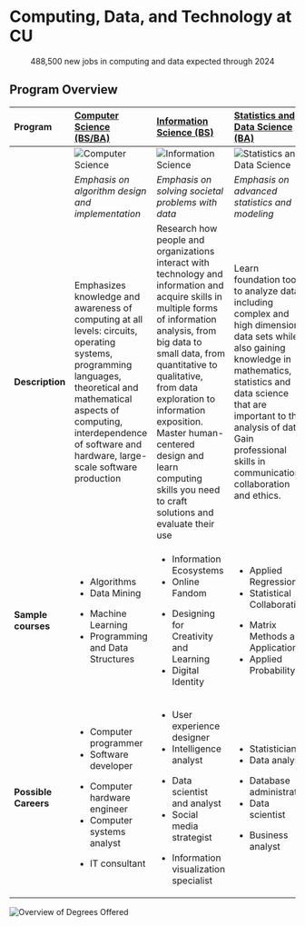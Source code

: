 # Computing, Data, and Technology at CU

<p align="center">
   488,500 new jobs in computing and data expected through 2024
</p>

## Program Overview

| **Program** | [Computer Science (BS/BA)](https://kenbod.github.io/computing_paths/CS.html) | [Information Science (BS)](https://kenbod.github.io/computing_paths/IS.html) | [Statistics and Data Science (BA)](https://kenbod.github.io/computing_paths/SDS.html) | [Technology, Arts, and Media (BS)](https://kenbod.github.io/computing_paths/TAM.html) |
|:-----------|:-----------|:------------|:------------|:------------|
| &nbsp; | ![Computer Science](https://kenbod.github.io/computing_paths/images/Code.png "Computer Science") | ![Information Science](https://kenbod.github.io/computing_paths/images/InformationScience.png "Information Science") | ![Statistics and Data Science](https://kenbod.github.io/computing_paths/images/SDS.png "Statistics and Data Science") | ![TAM](https://kenbod.github.io/computing_paths/images/TAM.png "Technology, Arts, and Media") |
| &nbsp; | _Emphasis on algorithm design and implementation_ | _Emphasis on solving societal problems with data_ | _Emphasis on advanced statistics and modeling_ | _Emphasis on making, arts + engineering_ |
| **Description** | Emphasizes knowledge and awareness of computing at all levels: circuits, operating systems, programming languages, theoretical and mathematical aspects of computing, interdependence of software and hardware, large-scale software production | Research how people and organizations interact with technology and information and acquire skills in multiple forms of information analysis, from big data to small data, from quantitative to qualitative, from data exploration to information exposition. Master human-centered design and learn computing skills you need to craft solutions and evaluate their use | Learn foundation tools to analyze data, including complex and high dimensional data sets while also gaining knowledge in mathematics, statistics and data science that are important to the analysis of data. Gain professional skills in communication, collaboration and ethics. | Gain with the necessary technical, theoretical and historical perspectives so you can contribute to the development of new functionalities, aesthetics and innovations of creative technology. This program infuses creativity into technology and integrates a technically rigorous education with critical thinking, problem solving, design and creative production. |
| **Sample courses** | <ul><li>Algorithms</li><li>Data Mining</li></ul><ul><li>Machine Learning</li><li>Programming and Data Structures</li></ul> | <ul><li>Information Ecosystems</li><li>Online Fandom</li></ul><ul><li>Designing for Creativity and Learning</li><li>Digital Identity</li></ul> | <ul><li>Applied Regression</li><li>Statistical Collaboration</li></ul><ul><li>Matrix Methods and Applications</li><li>Applied Probability</li></ul> | <ul><li>Mobile Application Development</li><li>Web Front-End Development</li></ul><ul><li>Animation</li>
| **Possible Careers** | <ul><li>Computer programmer</li><li>Software developer</li></ul><ul><li>Computer hardware engineer</li><li>Computer systems analyst</li></ul><ul><li>IT consultant</li> | <ul><li>User experience designer</li><li>Intelligence analyst</li></ul><ul><li>Data scientist and analyst</li><li>Social media strategist</li></ul><ul><li>Information visualization specialist</li> | <ul><li>Statistician</li><li>Data analyst</li></ul><ul><li>Database administrator</li><li>Data scientist</li></ul><ul><li>Business analyst</li> | <ul><li>3D modeling, gaming and simulation</li><li>Web design and development</li></ul><ul><li>Visual communiation</li><li>Rebotics and physical computing</li></ul>

![Overview of Degrees Offered](https://kenbod.github.io/computing_paths/images/DegreesOffered.png "Find Your Fit")
